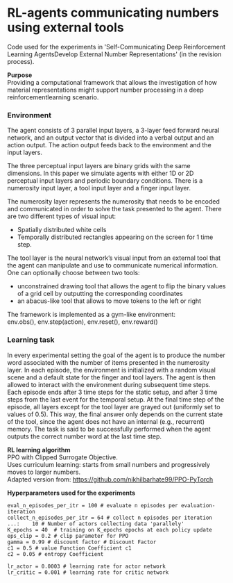 
# RL-agents communicating numbers using external tools

Code used for the experiments in 'Self-Communicating Deep Reinforcement Learning AgentsDevelop External Number Representations' (in the revision process).

**Purpose**  
Providing a computational framework that allows the investigation of how material representations might support number processing in a deep reinforcementlearning scenario.

### Environment 

The agent consists of 3 parallel input layers, a 3-layer feed forward neural network, and an output vector that is divided into a verbal output and an
action output. The action output feeds back to the environment and the input layers.

The three perceptual input layers are binary grids with the same dimensions. In this paper we simulate agents with either 1D or 2D perceptual input layers and periodic boundary conditions. There is a numerosity input layer, a tool input layer and a finger input layer.

The numerosity layer represents the numerosity that needs to be encoded and communicated in order to solve the task presented to the agent. There are two different types of visual input:  
- Spatially distributed white cells  
- Temporally distributed rectangles appearing on the screen for 1 time step.  

The tool layer is the neural network’s visual input from an external tool that the agent can manipulate and use to communicate numerical information.
One can optionally choose between two tools:  
- unconstrained drawing tool that allows the agent to flip the binary values of a grid cell by outputting the corresponding coordinates  
- an abacus-like tool that allows to move tokens to the left or right  


The framework is implemented as a gym-like environment:  
env.obs(), env.step(action), env.reset(), env.reward()  

### Learning task
In every experimental setting the goal of the agent is to produce the number word associated with the number of items presented in the numerosity layer.
In each episode, the environment is initialized with a random visual scene and a default state for the finger and tool layers.
The agent is then allowed to interact with the environment during subsequent time steps. Each episode ends after 3 time steps for the static setup, and after 3 time steps from the last event for the temporal setup.
At the final time step of the episode, all layers except for the tool layer are grayed out (uniformly set to values of 0.5).
This way, the final answer only depends on the current state of the tool, since the agent does not have an internal (e.g., recurrent) memory.
The task is said to be successfully performed when the agent outputs the correct number word at the last time step.


**RL learning algorithm**  
PPO with Clipped Surrogate Objective.  
Uses curriculum learning:  starts  from small numbers and progressively moves to larger numbers.  
Adapted version from: https://github.com/nikhilbarhate99/PPO-PyTorch

**Hyperparameters used for the experiments**  

```eval_every_n_iterations = 100 # evaluate the model every n iterations  
eval_n_episodes_per_itr = 100 # evaluate n episodes per evaluation-iteration  
collect_n_episodes_per_itr = 64 # collect n episodes per iteration  
...: 	10 # Number of actors collecting data 'parallely'  
K_epochs = 40  # training on K_epochs epochs at each policy update
eps_clip = 0.2 # clip parameter for PPO  
gamma = 0.99 # discount factor # Discount Factor  
c1 = 0.5 # value Function Coefficient c1
c2 = 0.05 # entropy Coefficient  
  
lr_actor = 0.0003 # learning rate for actor network  
lr_critic = 0.001 # learning rate for critic network  
```
